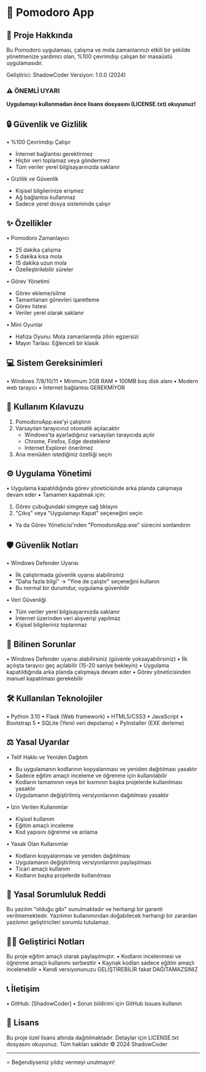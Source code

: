 # 🍅 Pomodoro App

## 📝 Proje Hakkında
Bu Pomodoro uygulaması, çalışma ve mola zamanlarınızı etkili bir şekilde yönetmenize yardımcı olan, %100 çevrimdışı çalışan bir masaüstü uygulamasıdır.

Geliştirici: ShadowCoder
Versiyon: 1.0.0 (2024)

### ⚠️ ÖNEMLİ UYARI
**Uygulamayı kullanmadan önce lisans dosyasını (LICENSE.txt) okuyunuz!**

## 🔒 Güvenlik ve Gizlilik
• %100 Çevrimdışı Çalışır
  - İnternet bağlantısı gerektirmez
  - Hiçbir veri toplamaz veya göndermez
  - Tüm veriler yerel bilgisayarınızda saklanır

• Gizlilik ve Güvenlik
  - Kişisel bilgilerinize erişmez
  - Ağ bağlantısı kullanmaz
  - Sadece yerel dosya sisteminde çalışır

## ✨ Özellikler
• Pomodoro Zamanlayıcı
  - 25 dakika çalışma
  - 5 dakika kısa mola
  - 15 dakika uzun mola
  - Özelleştirilebilir süreler

• Görev Yönetimi
  - Görev ekleme/silme
  - Tamamlanan görevleri işaretleme
  - Görev listesi
  - Veriler yerel olarak saklanır

• Mini Oyunlar
  - Hafıza Oyunu: Mola zamanlarında zihin egzersizi
  - Mayın Tarlası: Eğlenceli bir klasik

## 💻 Sistem Gereksinimleri
• Windows 7/8/10/11
• Minimum 2GB RAM
• 100MB boş disk alanı
• Modern web tarayıcı
• İnternet bağlantısı GEREKMİYOR

## 🚀 Kullanım Kılavuzu
1. PomodoroApp.exe'yi çalıştırın
2. Varsayılan tarayıcınız otomatik açılacaktır
   - Windows'ta ayarladığınız varsayılan tarayıcıda açılır
   - Chrome, Firefox, Edge desteklenir
   - Internet Explorer önerilmez
3. Ana menüden istediğiniz özelliği seçin

## ⚙️ Uygulama Yönetimi
• Uygulama kapatıldığında görev yöneticisinde arka planda çalışmaya devam eder
• Tamamen kapatmak için:
  1. Görev çubuğundaki simgeye sağ tıklayın
  2. "Çıkış" veya "Uygulamayı Kapat" seçeneğini seçin
  - Ya da Görev Yöneticisi'nden "PomodoroApp.exe" sürecini sonlandırın

## 🛡️ Güvenlik Notları
• Windows Defender Uyarısı
  - İlk çalıştırmada güvenlik uyarısı alabilirsiniz
  - "Daha fazla bilgi" -> "Yine de çalıştır" seçeneğini kullanın
  - Bu normal bir durumdur, uygulama güvenlidir

• Veri Güvenliği
  - Tüm veriler yerel bilgisayarınızda saklanır
  - İnternet üzerinden veri alışverişi yapılmaz
  - Kişisel bilgileriniz toplanmaz

## 🐛 Bilinen Sorunlar
• Windows Defender uyarısı alabilirsiniz (güvenle yoksayabilirsiniz)
• İlk açılışta tarayıcı geç açılabilir (15-20 saniye bekleyin)
• Uygulama kapatıldığında arka planda çalışmaya devam eder
• Görev yöneticisinden manuel kapatılması gerekebilir

## 🛠️ Kullanılan Teknolojiler
• Python 3.10
• Flask (Web framework)
• HTML5/CSS3
• JavaScript
• Bootstrap 5
• SQLite (Yerel veri depolama)
• PyInstaller (EXE derleme)

## ⚖️ Yasal Uyarılar
• Telif Hakkı ve Yeniden Dağıtım
  - Bu uygulamanın kodlarının kopyalanması ve yeniden dağıtılması yasaktır
  - Sadece eğitim amaçlı inceleme ve öğrenme için kullanılabilir
  - Kodların tamamının veya bir kısmının başka projelerde kullanılması yasaktır
  - Uygulamanın değiştirilmiş versiyonlarının dağıtılması yasaktır

• İzin Verilen Kullanımlar
  - Kişisel kullanım
  - Eğitim amaçlı inceleme
  - Kod yapısını öğrenme ve anlama

• Yasak Olan Kullanımlar
  - Kodların kopyalanması ve yeniden dağıtılması
  - Uygulamanın değiştirilmiş versiyonlarının paylaşılması
  - Ticari amaçlı kullanım
  - Kodların başka projelerde kullanılması

## 📜 Yasal Sorumluluk Reddi
Bu yazılım "olduğu gibi" sunulmaktadır ve herhangi bir garanti verilmemektedir. 
Yazılımın kullanımından doğabilecek herhangi bir zarardan yazılımın geliştiricileri sorumlu tutulamaz.

## 👨‍💻 Geliştirici Notları
Bu proje eğitim amaçlı olarak paylaşılmıştır. 
• Kodların incelenmesi ve öğrenme amaçlı kullanımı serbesttir
• Kaynak kodları sadece eğitim amaçlı incelenebilir
• Kendi versiyonunuzu GELİŞTİREBİLİR fakat DAĞITAMAZSINIZ

## 📞 İletişim
• GitHub: [ShadowCoder]
• Sorun bildirimi için GitHub Issues kullanın

## 📜 Lisans
Bu proje özel lisans altında dağıtılmaktadır. Detaylar için LICENSE.txt dosyasını okuyunuz.
Tüm hakları saklıdır © 2024 ShadowCoder

---
⭐ Beğendiyseniz yıldız vermeyi unutmayın!